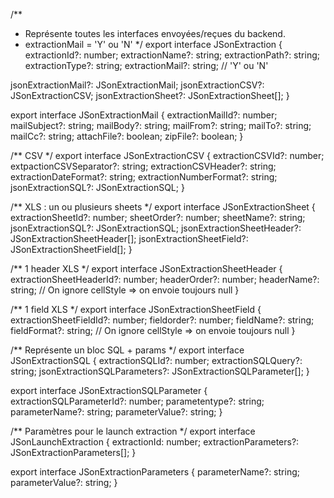 /**
 * Représente toutes les interfaces envoyées/reçues du backend.
 * extractionMail = 'Y' ou 'N'
 */
export interface JSonExtraction {
  extractionId?: number;
  extractionName?: string;
  extractionPath?: string;
  extractionType?: string;
  extractionMail?: string; // 'Y' ou 'N'

  jsonExtractionMail?: JSonExtractionMail;
  jsonExtractionCSV?: JSonExtractionCSV;
  jsonExtractionSheet?: JSonExtractionSheet[];
}

export interface JSonExtractionMail {
  extractionMailId?: number;
  mailSubject?: string;
  mailBody?: string;
  mailFrom?: string;
  mailTo?: string;
  mailCc?: string;
  attachFile?: boolean;
  zipFile?: boolean;
}

/** CSV */
export interface JSonExtractionCSV {
  extractionCSVId?: number;
  extpactionCSVSeparator?: string;
  extractionCSVHeader?: string;
  extractionDateFormat?: string;
  extractionNumberFormat?: string;
  jsonExtractionSQL?: JSonExtractionSQL;
}

/** XLS : un ou plusieurs sheets */
export interface JSonExtractionSheet {
  extractionSheetId?: number;
  sheetOrder?: number;
  sheetName?: string;
  jsonExtractionSQL?: JSonExtractionSQL;
  jsonExtractionSheetHeader?: JSonExtractionSheetHeader[];
  jsonExtractionSheetField?: JSonExtractionSheetField[];
}

/** 1 header XLS */
export interface JSonExtractionSheetHeader {
  extractionSheetHeaderId?: number;
  headerOrder?: number;
  headerName?: string;
  // On ignore cellStyle => on envoie toujours null
}

/** 1 field XLS */
export interface JSonExtractionSheetField {
  extractionSheetFieldId?: number;
  fieldorder?: number;
  fieldName?: string;
  fieldFormat?: string;
  // On ignore cellStyle => on envoie toujours null
}

/** Représente un bloc SQL + params */
export interface JSonExtractionSQL {
  extractionSQLId?: number;
  extractionSQLQuery?: string;
  jsonExtractionSQLParameters?: JSonExtractionSQLParameter[];
}

export interface JSonExtractionSQLParameter {
  extractionSQLParameterId?: number;
  parametentype?: string;
  parameterName?: string;
  parameterValue?: string;
}

/** Paramètres pour le launch extraction */
export interface JSonLaunchExtraction {
  extractionId: number;
  extractionParameters?: JSonExtractionParameters[];
}

export interface JSonExtractionParameters {
  parameterName?: string;
  parameterValue?: string;
}
